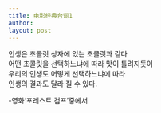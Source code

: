 ```yaml
---
title: 电影经典台词1 
author:
layout: post
---
```

<p>인생은 초콜릿 상자에 있는 초콜릿과 같다<br />
어떤 초콜릿을 선택하느냐에 따라 맛이 틀려지듯이<br />
우리의 인생도 어떻게 선택하느냐에 따라<br />
인생의 결과도 달라 질 수 있다.</p>
<p>-영화‘포레스트 검프’중에서</p>
